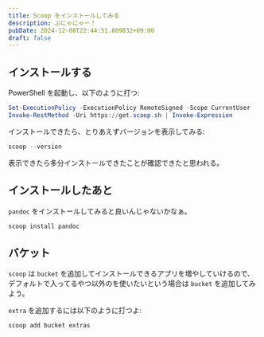 ```yaml
---
title: Scoop をインストールしてみる
description: ぷにゃにゃー！
pubDate: 2024-12-08T22:44:51.889832+09:00
draft: false
---
```


## インストールする

PowerShell を起動し、以下のように打つ:

```powershell
Set-ExecutionPolicy -ExecutionPolicy RemoteSigned -Scope CurrentUser
Invoke-RestMethod -Uri https://get.scoop.sh | Invoke-Expression
```

インストールできたら、とりあえずバージョンを表示してみる:

```powershell
scoop --version
```

表示できたら多分インストールできたことが確認できたと思われる。

## インストールしたあと

`pandoc` をインストールしてみると良いんじゃないかなぁ。

```powershell
scoop install pandoc
```

## バケット

`scoop` は `bucket` を追加してインストールできるアプリを増やしていけるので、デフォルトで入ってるやつ以外のを使いたいという場合は `bucket` を追加してみよう。

`extra` を追加するには以下のように打つよ:

```powershell
scoop add bucket extras
```
